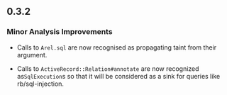 ## 0.3.2

### Minor Analysis Improvements

* Calls to `Arel.sql` are now recognised as propagating taint from their argument.
- Calls to `ActiveRecord::Relation#annotate` are now recognized as`SqlExecution`s so that it will be considered as a sink for queries like rb/sql-injection.
